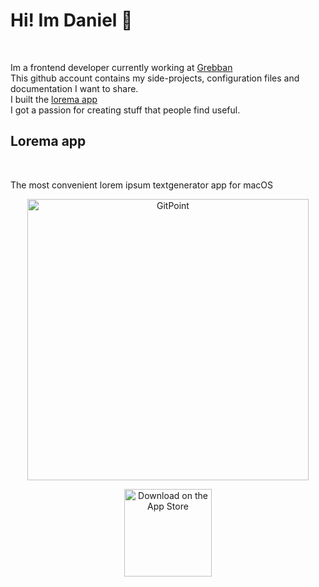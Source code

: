<h1> Hi! Im Daniel 👋 </h1> <br/>

Im a frontend developer currently working at [Grebban](https://www.grebban.com/)<br/>
This github account contains my side-projects, configuration files and documentation I want to share.<br/>
I built the [lorema app](https://www.lorema.app/)<br/>
I got a passion for creating stuff that people find useful.<br/>
<h2>Lorema app</h2><br>
<p>The most convenient lorem ipsum textgenerator app for macOS </p>

<p align="center">
  <a href="https://www.lorema.app/">
    <img alt="GitPoint" title="GitPoint" src="[http://i.imgur.com/VShxJHs.png](https://www.lorema.app/_next/image?url=%2F_next%2Fstatic%2Fmedia%2F512.daacb9a7.png&w=1080&q=75)" width="450">
  </a>
</p>

<p align="center">
  <a href=https://apps.apple.com/us/app/lorema/id1623240546>
    <img alt="Download on the App Store" title="App Store" src="http://i.imgur.com/0n2zqHD.png" width="140">
  </a>

</p>
